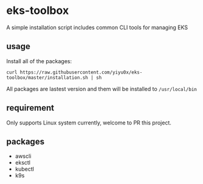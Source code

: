 # eks-toolbox

A simple installation script includes common CLI tools for managing EKS

## usage

Install all of the packages:

`curl https://raw.githubusercontent.com/yiyu0x/eks-toolbox/master/installation.sh | sh`

All packages are lastest version and them will be installed to `/usr/local/bin`

## requirement

Only supports Linux system currently, welcome to PR this project.

## packages

- awscli
- eksctl
- kubectl
- k9s
